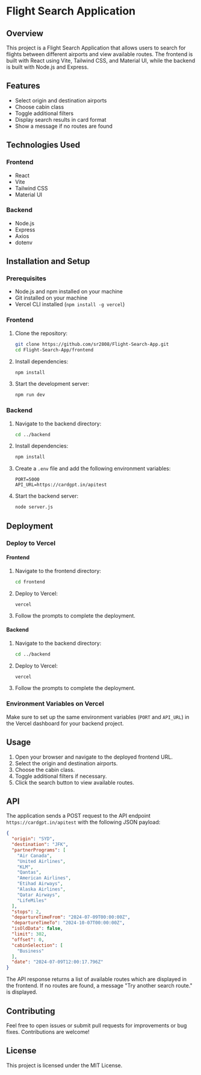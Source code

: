 # Flight Search Application

## Overview

This project is a Flight Search Application that allows users to search for flights between different airports and view available routes. The frontend is built with React using Vite, Tailwind CSS, and Material UI, while the backend is built with Node.js and Express.

## Features

- Select origin and destination airports
- Choose cabin class
- Toggle additional filters
- Display search results in card format
- Show a message if no routes are found

## Technologies Used

### Frontend

- React
- Vite
- Tailwind CSS
- Material UI

### Backend

- Node.js
- Express
- Axios
- dotenv

## Installation and Setup

### Prerequisites

- Node.js and npm installed on your machine
- Git installed on your machine
- Vercel CLI installed (`npm install -g vercel`)

### Frontend

1. Clone the repository:

    ```sh
    git clone https://github.com/sr2808/Flight-Search-App.git
    cd Flight-Search-App/frontend
    ```

2. Install dependencies:

    ```sh
    npm install
    ```

3. Start the development server:

    ```sh
    npm run dev
    ```

### Backend

1. Navigate to the backend directory:

    ```sh
    cd ../backend
    ```

2. Install dependencies:

    ```sh
    npm install
    ```

3. Create a `.env` file and add the following environment variables:

    ```env
    PORT=5000
    API_URL=https://cardgpt.in/apitest
    ```

4. Start the backend server:

    ```sh
    node server.js
    ```

## Deployment

### Deploy to Vercel

#### Frontend

1. Navigate to the frontend directory:

    ```sh
    cd frontend
    ```

2. Deploy to Vercel:

    ```sh
    vercel
    ```

3. Follow the prompts to complete the deployment.

#### Backend

1. Navigate to the backend directory:

    ```sh
    cd ../backend
    ```

2. Deploy to Vercel:

    ```sh
    vercel
    ```

3. Follow the prompts to complete the deployment.

### Environment Variables on Vercel

Make sure to set up the same environment variables (`PORT` and `API_URL`) in the Vercel dashboard for your backend project.

## Usage

1. Open your browser and navigate to the deployed frontend URL.
2. Select the origin and destination airports.
3. Choose the cabin class.
4. Toggle additional filters if necessary.
5. Click the search button to view available routes.

## API

The application sends a POST request to the API endpoint `https://cardgpt.in/apitest` with the following JSON payload:

```json
{
  "origin": "SYD",
  "destination": "JFK",
  "partnerPrograms": [
    "Air Canada",
    "United Airlines",
    "KLM",
    "Qantas",
    "American Airlines",
    "Etihad Airways",
    "Alaska Airlines",
    "Qatar Airways",
    "LifeMiles"
  ],
  "stops": 2,
  "departureTimeFrom": "2024-07-09T00:00:00Z",
  "departureTimeTo": "2024-10-07T00:00:00Z",
  "isOldData": false,
  "limit": 302,
  "offset": 0,
  "cabinSelection": [
    "Business"
  ],
  "date": "2024-07-09T12:00:17.796Z"
}
```

The API response returns a list of available routes which are displayed in the frontend. If no routes are found, a message "Try another search route." is displayed.

## Contributing

Feel free to open issues or submit pull requests for improvements or bug fixes. Contributions are welcome!

## License

This project is licensed under the MIT License.
